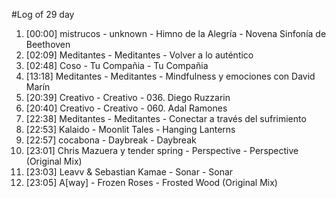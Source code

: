 #Log of 29 day

1. [00:00] mistrucos - unknown - Himno de la Alegría - Novena Sinfonía de Beethoven
1. [02:09] Meditantes - Meditantes - Volver a lo auténtico
1. [02:48] Coso - Tu Compañia - Tu Compañia
1. [13:18] Meditantes - Meditantes - Mindfulness y emociones con David Marín
1. [20:39] Creativo - Creativo - 036. Diego Ruzzarin
1. [20:40] Creativo - Creativo - 060. Adal Ramones
1. [22:38] Meditantes - Meditantes - Conectar a través del sufrimiento
1. [22:53] Kalaido - Moonlit Tales - Hanging Lanterns
1. [22:57] cocabona - Daybreak - Daybreak
1. [23:01] Chris Mazuera y tender spring - Perspective - Perspective (Original Mix)
1. [23:03] Leavv & Sebastian Kamae - Sonar - Sonar
1. [23:05] A[way] - Frozen Roses - Frosted Wood (Original Mix)
